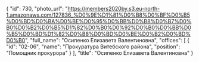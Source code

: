 {
    "id": 730,
    "photo_url": "https://members2020by.s3.eu-north-1.amazonaws.com/127836_%D0%9E%D1%81%D0%B8%D0%BF%D0%B5%D0%BD%D0%BA%D0%BE%D0%95%D0%BB%D0%B8%D0%B7%D0%B0%D0%B2%D0%B5%D1%82%D0%B0%D0%92%D0%B0%D0%BB%D0%B5%D0%BD%D1%82%D0%B8%D0%BD%D0%BE%D0%B2%D0%BD%D0%B0",
    "full_name": "Осипенко Елизавета Валентиновна",
    "offices": [
        {
            "id": "02-06",
            "name": "Прокуратура Витебского района",
            "position": "Помощник прокурора"
        }
    ],
    "title": "Осипенко Елизавета Валентиновна"
}